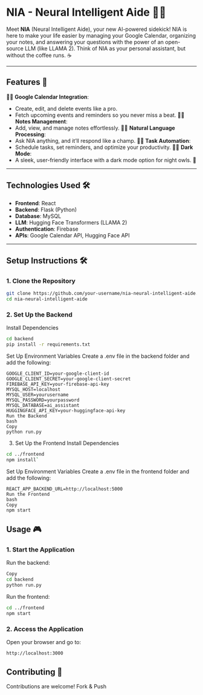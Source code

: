 # NIA - Neural Intelligent Aide 🤖✨

Meet **NIA** (Neural Intelligent Aide), your new AI-powered sidekick! NIA is here to make your life easier by managing your Google Calendar, organizing your notes, and answering your questions with the power of an open-source LLM (like LLAMA 2). Think of NIA as your personal assistant, but without the coffee runs. ☕

---

## Features 🚀

💪🏽 **Google Calendar Integration**:
  - Create, edit, and delete events like a pro.
  - Fetch upcoming events and reminders so you never miss a beat.
💪🏽 **Notes Management**:
  - Add, view, and manage notes effortlessly.
💪🏽 **Natural Language Processing**:
  - Ask NIA anything, and it’ll respond like a champ.
💪🏽 **Task Automation**:
  - Schedule tasks, set reminders, and optimize your productivity.
💪🏽 **Dark Mode**:
  - A sleek, user-friendly interface with a dark mode option for night owls. 🌙

---

## Technologies Used 🛠️

- **Frontend**: React
- **Backend**: Flask (Python)
- **Database**: MySQL
- **LLM**: Hugging Face Transformers (LLAMA 2)
- **Authentication**: Firebase
- **APIs**: Google Calendar API, Hugging Face API

---

## Setup Instructions 🛠️

### 1. Clone the Repository
```bash
git clone https://github.com/your-username/nia-neural-intelligent-aide.git
cd nia-neural-intelligent-aide
```
### 2. Set Up the Backend
Install Dependencies
```bash
cd backend
pip install -r requirements.txt
```
Set Up Environment Variables
Create a .env file in the backend folder and add the following:

```
GOOGLE_CLIENT_ID=your-google-client-id
GOOGLE_CLIENT_SECRET=your-google-client-secret
FIREBASE_API_KEY=your-firebase-api-key
MYSQL_HOST=localhost
MYSQL_USER=yourusername
MYSQL_PASSWORD=yourpassword
MYSQL_DATABASE=ai_assistant
HUGGINGFACE_API_KEY=your-huggingface-api-key
Run the Backend
bash
Copy
python run.py
```
3. Set Up the Frontend
Install Dependencies
```bash
cd ../frontend
npm install`
```
Set Up Environment Variables
Create a .env file in the frontend folder and add the following:

```
REACT_APP_BACKEND_URL=http://localhost:5000
Run the Frontend
bash
Copy
npm start
```
## Usage 🎮

### 1. Start the Application

Run the backend:

```bash
Copy
cd backend
python run.py
```
Run the frontend:

```bash
cd ../frontend
npm start
```

### 2. Access the Application
Open your browser and go to:
```
http://localhost:3000
```


## Contributing 🤝
Contributions are welcome! Fork & Push
